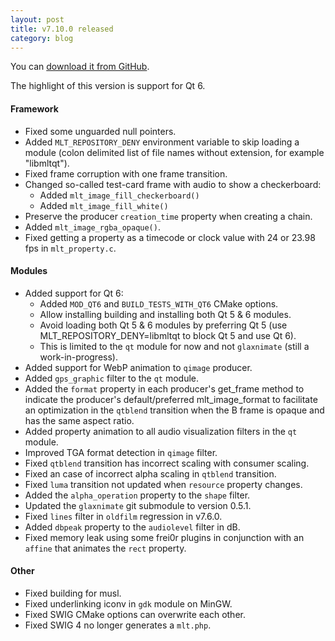 ```yaml
---
layout: post
title: v7.10.0 released
category: blog
---
```

You can [download it from GitHub](https://github.com/mltframework/mlt/releases/tag/v7.10.0).

The highlight of this version is support for Qt 6.

#### Framework
  * Fixed some unguarded null pointers.
  * Added `MLT_REPOSITORY_DENY` environment variable to skip loading a module (colon delimited list of file names without extension, for example "libmltqt").
  * Fixed frame corruption with one frame transition.
  * Changed so-called test-card frame with audio to show a checkerboard:
    - Added `mlt_image_fill_checkerboard()`
    - Added `mlt_image_fill_white()`
  * Preserve the producer `creation_time` property when creating a chain.
  * Added `mlt_image_rgba_opaque()`.
  * Fixed getting a property as a timecode or clock value with 24 or 23.98 fps in `mlt_property.c`.

#### Modules
  * Added support for Qt 6:
    - Added `MOD_QT6` and `BUILD_TESTS_WITH_QT6` CMake options.
    - Allow installing building and installing both Qt 5 & 6 modules.
    - Avoid loading both Qt 5 & 6 modules by preferring Qt 5 (use MLT_REPOSITORY_DENY=libmltqt to block Qt 5 and use Qt 6).
    - This is limited to the `qt` module for now and not `glaxnimate` (still a work-in-progress).
  * Added support for WebP animation to `qimage` producer.
  * Added `gps_graphic` filter to the `qt` module.
  * Added the `format` property in each producer's get_frame method to indicate the producer's default/preferred mlt_image_format to facilitate an optimization in the `qtblend` transition when the B frame is opaque and has the same aspect ratio.
  * Added property animation to all audio visualization filters in the `qt` module.
  * Improved TGA format detection in `qimage` filter.
  * Fixed `qtblend` transition has incorrect scaling with consumer scaling.
  * Fixed an case of incorrect alpha scaling in `qtblend` transition.
  * Fixed `luma` transition not updated when `resource` property changes.
  * Added the `alpha_operation` property to the `shape` filter.
  * Updated the `glaxnimate` git submodule to version 0.5.1.
  * Fixed `lines` filter in `oldfilm` regression in v7.6.0.
  * Added `dbpeak` property to the `audiolevel` filter in dB.
  * Fixed memory leak using some frei0r plugins in conjunction with an `affine` that animates the `rect` property.

#### Other

  * Fixed building for musl.
  * Fixed underlinking iconv in `gdk` module on MinGW.
  * Fixed SWIG CMake options can overwrite each other.
  * Fixed SWIG 4 no longer generates a `mlt.php`.
